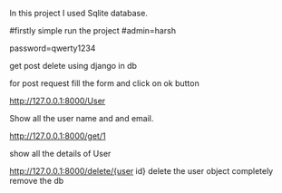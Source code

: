 In this project I used Sqlite database.

#firstly simple run the project
#admin=harsh

password=qwerty1234

get post delete using django in db

for post request fill the form and click on ok button


http://127.0.0.1:8000/User

Show all the user name and and email.

http://127.0.0.1:8000/get/1

show all the details of User

http://127.0.0.1:8000/delete/{user id}
delete the user object completely remove the db
